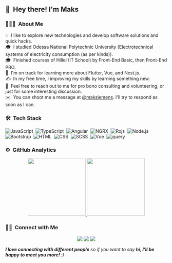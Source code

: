 ## 👋 &nbsp;Hey there! I'm Maks

### 👨🏻‍💻 &nbsp;About Me

💡  &nbsp;I like to explore new technologies and develop software solutions and quick hacks.\
🎓 &nbsp;I studied Odessa National Polytechnic University (Electrotechnical systems of electricity consumption (as per kinds)).\
🎓 &nbsp;Finished courses of Hillel (IT School) by Front-End Basic, then Front-End PRO.\
🌱 &nbsp;I'm on track for learning more about Flutter, Vue, and Nest.js.\
✍️ &nbsp;In my free time, I improving my skills by learning something new.\
💬 &nbsp;Feel free to reach out to me for pro bono consulting and volunteering, or just for some interesting discussion.\
✉️ &nbsp;You can shoot me a message at <a href="https://telegram.im/@maksiemens">@maksiemens</a>. I'll try to respond as soon as I can.

### 🛠 &nbsp;Tech Stack
![JavaScript](https://img.shields.io/badge/JavaScript-F7DF1E?style=for-the-badge&logo=javascript&logoColor=black)&nbsp;
![TypeScript](https://img.shields.io/badge/TypeScript-007ACC?style=for-the-badge&logo=typescript&logoColor=white)&nbsp;
![Angular](https://img.shields.io/badge/Angular-DD0031?style=for-the-badge&logo=angular&logoColor=white)&nbsp;
![NGRX](https://img.shields.io/badge/ngrx-4B314F?style=for-the-badge&logo=ngrx&logoColor=white)&nbsp;
![Rxjs](https://img.shields.io/badge/rxjs-C30290?style=for-the-badge&logo=rxjs&logoColor=white)&nbsp;
![Node.js](https://img.shields.io/badge/Node.js-43853D?style=for-the-badge&logo=node.js&logoColor=white)&nbsp;
![Bootstrap](https://img.shields.io/badge/Bootstrap-563D7C?style=for-the-badge&logo=bootstrap&logoColor=white)&nbsp;
![HTML](https://img.shields.io/badge/HTML5-E34F26?style=for-the-badge&logo=html5&logoColor=white)&nbsp;
![CSS](https://img.shields.io/badge/CSS3-1572B6?style=for-the-badge&logo=css3&logoColor=white)&nbsp;
![SCSS](https://img.shields.io/badge/Scss-CC6699?style=for-the-badge&logo=scss&logoColor=white)&nbsp;
![Vue](https://img.shields.io/badge/Vue.js-35495E?style=for-the-badge&logo=vue.js&logoColor=4FC08D)&nbsp;
![jquery](https://img.shields.io/badge/jQuery-0769AD?style=for-the-badge&logo=jquery&logoColor=white)&nbsp;

### ⚙️ &nbsp;GitHub Analytics

<p align="center">
<a href="https://github.com/Maksiemens">
  <img height="180em" src="https://github-readme-stats-eight-theta.vercel.app/api?username=Maksiemens&show_icons=true&theme=algolia&include_all_commits=true&count_private=true"/>
  <img height="180em" src="https://github-readme-stats-eight-theta.vercel.app/api/top-langs/?username=Maksiemens&layout=compact&langs_count=8&theme=algolia"/>
</a>
</p>

### 🤝🏻 &nbsp;Connect with Me

<p align="center">
<a href="https://linkedin.com/in/maks-kondratenko-webdev"><img src="https://img.shields.io/badge/LinkedIn-0077B5?style=for-the-badge&logo=linkedin&logoColor=white"/></a>
<a href="mailto:exollerex@gmail.com"><img src="https://img.shields.io/badge/Gmail-D14836?style=for-the-badge&logo=gmail&logoColor=white"/></a>
<a href="https://telegram.im/@maksiemens"><img src="https://img.shields.io/badge/Telegram-2CA5E0?style=for-the-badge&logo=telegram&logoColor=white"/></a>
</p>


<em><b>I love connecting with different people</b> so if you want to say <b>hi, I'll be happy to meet you more!</b> :)</em>

